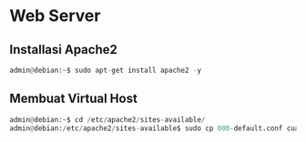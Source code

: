 # Web Server

## Installasi Apache2

``` py
admin@debian:~$ sudo apt-get install apache2 -y
```

## Membuat Virtual Host 

``` py
admin@debian:~$ cd /etc/apache2/sites-available/
admin@debian:/etc/apache2/sites-available$ sudo cp 000-default.conf cuaks.conf 